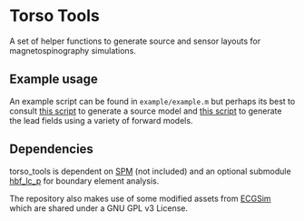 # Torso Tools

A set of helper functions to generate source and sensor layouts for magnetospinography simulations.

## Example usage

An example script can be found in `example/example.m` but perhaps its best to consult [this script](https://github.com/georgeoneill/study-spinevol/blob/main/sv_generate_geometries.m) to generate a source model and [this script](https://github.com/georgeoneill/study-spinevol/blob/main/sv_make_lead_fields_central.m) to generate the lead fields using a variety of forward models.

## Dependencies

torso_tools is dependent on [SPM](https://github.com/spm/spm) (not included) and an optional submodule [hbf_lc_p](https://github.com/MattiStenroos/hbf_lc_p) for boundary element analysis.

The repository also makes use of some modified assets from [ECGSim](https://www.ecgsim.org/downloads/other13/downloadgeo.php) which are shared under a GNU GPL v3 License.